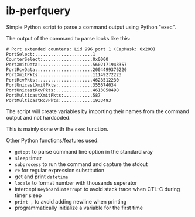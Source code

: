 ib-perfquery
============

Simple Python script to parse a command output using Python "exec".

The output of the command to parse looks like this:

~~~
# Port extended counters: Lid 996 port 1 (CapMask: 0x200)
PortSelect:......................1
CounterSelect:...................0x0000
PortXmitData:....................5602171943357
PortRcvData:.....................2004499376220
PortXmitPkts:....................11149272223
PortRcvPkts:.....................4628512230
PortUnicastXmitPkts:.............355674034
PortUnicastRcvPkts:..............4613858498
PortMulticastXmitPkts:...........587
PortMulticastRcvPkts:............1933493
~~~

The script will create variables by importing their names from the command output and not hardcoded.

This is mainly done with the `exec` function.

Other Python functions/features used:

* `getopt` to parse command line option in the standard way
* `sleep` timer
* `subprocess` to run the command and capture the stdout
* `re` for regular expression substitution
* get and print `datetime` 
* `locale` to format number with thousands seperator
* intercept `KeyboardInterrupt` to avoid stack trace when CTL-C during timer sleep
* `print ,` to avoid adding newline when printing
* programmatically initialize a variable for the first time


